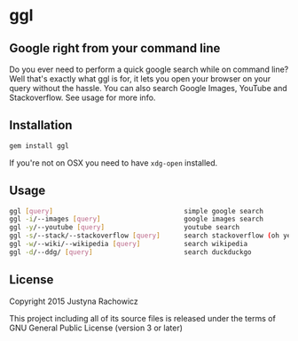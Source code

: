 ggl
===
Google right from your command line
-----------------------------------

Do you ever need to perform a quick google search while on command line?
Well that's exactly what ggl is for, it lets you open your browser on your query without the hassle. You can also search Google Images, YouTube and Stackoverflow. See usage for more info.

Installation
------------
```sh
gem install ggl
```

If you're not on OSX you need to have ```xdg-open``` installed.

Usage
-----
```sh
ggl [query]                                 simple google search
ggl -i/--images [query]                     google images search
ggl -y/--youtube [query]                    youtube search
ggl -s/--stack/--stackoverflow [query]      search stackoverflow (oh yes)
ggl -w/--wiki/--wikipedia [query]           search wikipedia
ggl -d/--ddg/ [query]                       search duckduckgo

```
License
-------

Copyright 2015 Justyna Rachowicz

This project including all of its source files is released under the terms of GNU General Public License (version 3 or later)

